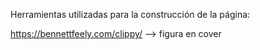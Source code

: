 Herramientas utilizadas para la construcción de la página:

https://bennettfeely.com/clippy/ --> figura en cover